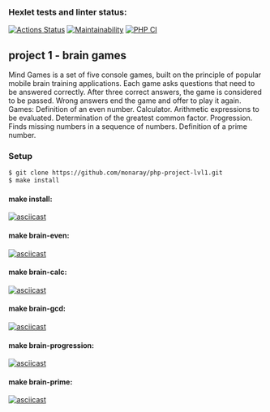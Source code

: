 ### Hexlet tests and linter status:

[![Actions Status](https://github.com/monaray/php-project-lvl1/workflows/hexlet-check/badge.svg)](https://github.com/monaray/php-project-lvl1/actions)
[![Maintainability](https://api.codeclimate.com/v1/badges/a99a88d28ad37a79dbf6/maintainability)](https://codeclimate.com/github/codeclimate/codeclimate/maintainability)
[![PHP CI](https://github.com/monaray/php-project-lvl1/actions/workflows/workflow.yml/badge.svg)](https://github.com/monaray/php-project-lvl1/actions/workflows/workflow.yml)

## project 1 - brain games
Mind Games is a set of five console games, built on the principle of popular mobile brain training applications. Each game asks questions that need to be answered correctly. After three correct answers, the game is considered to be passed. Wrong answers end the game and offer to play it again. 
Games:
Definition of an even number.
Calculator. Arithmetic expressions to be evaluated.
Determination of the greatest common factor.
Progression. Finds missing numbers in a sequence of numbers.
Definition of a prime number.
### Setup
```sh
$ git clone https://github.com/monaray/php-project-lvl1.git
$ make install
```
#### make install:
[![asciicast](https://asciinema.org/a/1J1DeQ5TgEppiKuSa6oiS8JAu.svg)](https://asciinema.org/a/1J1DeQ5TgEppiKuSa6oiS8JAu)
#### make brain-even:
[![asciicast](https://asciinema.org/a/kjVqshZcDDxIQhchUtHY1AZIX.svg)](https://asciinema.org/a/kjVqshZcDDxIQhchUtHY1AZIX)
#### make brain-calc:
[![asciicast](https://asciinema.org/a/gwLHSqqfugFD1P6K0FIkjEPrC.svg)](https://asciinema.org/a/gwLHSqqfugFD1P6K0FIkjEPrC)
#### make brain-gcd:
[![asciicast](https://asciinema.org/a/qXvlQyrtSAiIMdaqH6uprZFmW.svg)](https://asciinema.org/a/qXvlQyrtSAiIMdaqH6uprZFmW)
#### make brain-progression:
[![asciicast](https://asciinema.org/a/edxH6mQvgT0vvVqNqmzK9Zh1T.svg)](https://asciinema.org/a/edxH6mQvgT0vvVqNqmzK9Zh1T)
#### make brain-prime:
[![asciicast](https://asciinema.org/a/9UNo05HgnSUBYvtuKXtT5WGei.svg)](https://asciinema.org/a/9UNo05HgnSUBYvtuKXtT5WGei)